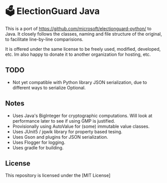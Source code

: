 # 🗳 ElectionGuard Java

This is a port of https://github.com/microsoft/electionguard-python/ to Java.
It  closely follows the classes, naming and file structure of the original, to facilitate 
line-by-line comparisions.

It is offered under the same license to be freely used, modified, developed, etc. 
Im also happy to donate it to another organization for hosting, etc.

## TODO

  * Not yet compatible with Python library JSON serialization, due to different ways to serialize Optional.

## Notes

 * Uses Java's BigInteger for cryptographic computations. Will look at performance later to see if using GMP is justified.
 * Provisionally using AutoValue for (some) immutable value classes.
 * Uses JUnit5 / jqwik library for property based tesing.
 * Uses Gson and plugins for JSON serialization.
 * Uses Flogger for logging.
 * Uses gradle for building.

## License

This repository is licensed under the [MIT License]


